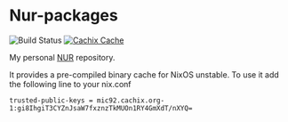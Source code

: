 # Nur-packages

![Build Status](https://github.com/Mic92/nur-packages/workflows/Build%20and%20populate%20cache/badge.svg)
[![Cachix Cache](https://img.shields.io/badge/cachix-mic92-blue.svg)](https://mic92.cachix.org)

My personal [NUR](https://github.com/nix-community/NUR) repository.

It provides a pre-compiled binary cache for NixOS unstable.
To use it add the following line to your nix.conf

```
trusted-public-keys = mic92.cachix.org-1:gi8IhgiT3CYZnJsaW7fxznzTkMUOn1RY4GmXdT/nXYQ=
```
